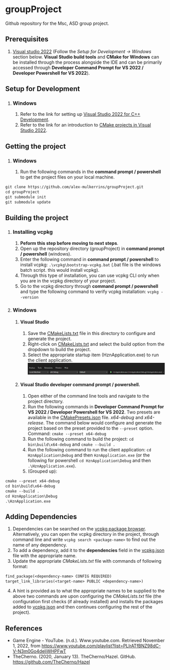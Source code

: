 ﻿# groupProject

Github repository for the Msc, ASD group project.

## Prerequisites
1. [Visual studio 2022](https://visualstudio.microsoft.com/) (Follow the *Setup for Development -> Windows* section
below. **Visual Studio build tools** and **CMake for Windows** can be installed through the process alongside the IDE
and can be primarily accessed through **Developer Command Prompt for VS 2022 / Developer Powershell for VS 2022**).

## Setup for Development
1. ### Windows
   1. Refer to the link for setting up [Visual Studio 2022 for C++ Development](https://learn.microsoft.com/en-us/cpp/build/vscpp-step-0-installation?view=msvc-170).
   2. Refer to the link for an introduction to [CMake projects in Visual Studio 2022](https://learn.microsoft.com/en-us/cpp/build/cmake-projects-in-visual-studio?view=msvc-170).
## Getting the project
1. ### Windows
   1. Run the following commands in the **command prompt / powershell** to get the project files on your local machine.
```
git clone https://github.com/alex-mulkerrins/groupProject.git
cd groupProject
git submodule init
git submodule update
```
## Building the project
1. ### Installing vcpkg
    1. **Peform this step before moving to next steps**.
    2. Open up the repository directory (groupProject) in **command prompt / powershell** (windows).
    3. Enter the following command in **command prompt / powershell**
to install vcpkg: `.\vcpkg\bootstrap-vcpkg.bat` (.bat file is the windows batch script. this would install vcpkg).
    4. Through this type of installation, you can use vcpkg CLI only when you are in the vcpkg directory of your project.
    5. Go to the vcpkg directory through **command prompt / powershell** and type the following command
to verify vcpkg installation: `vcpkg --version`
2. ### Windows
    1. #### Visual Studio
        1. Save the [CMakeLists.txt](CMakeLists.txt) file in this directory to configure and generate the project.
        2. Right-click on [CMakeLists.txt](CMakeLists.txt) and select the build option from the
dropdown to build the project.
        3. Select the appropriate startup item (HznApplication.exe) to run the client application.
![Win V S Run Project](README_images/WinVSRunProject.png)
    2. #### Visual Studio developer command prompt / powershell.
        1. Open either of the command line tools and navigate to the project directory.
        2. Run the following commands in **Developer Command Prompt for VS 2022 / Developer Powershell for VS 2022**. Two presets are available in
the [CMakePresets.json](CMakePresets.json) file. *x64-debug* and *x64-release*. The command below would configure and generate the project based on the preset
provided to the `--preset` option. Command: `cmake --preset x64-debug`
        3. Run the following command to build the project: `cd bin\build\x64-debug` and `cmake --build .`
        4. Run the following command to run the client application: `cd HznApplication\Debug` and then `HznApplication.exe` (or the following for powershell `cd HznApplication\Debug` and then `.\HznApplication.exe`).
        5. (Grouped up):
```
cmake --preset x64-debug
cd bin\build\x64-debug
cmake --build .
cd HznApplication\Debug
.\HznApplication.exe
```
## Adding Dependencies
1. Dependencies can be searched on the [vcpkg package browser](https://vcpkg.io/en/packages.html).
Alternatively, you can open the vcpkg directory in the project, through
command line and write `vcpkg search <package-name>`
to find out the name of any dependency.
2. To add a dependency, add it to the **dependencies** field in the
[vcpkg.json](vcpkg.json) file with the appropriate name.
3. Update the appropriate *CMakeLists.txt* file with commands of
following format:
```
find_package(<dependency-name> CONFIG REQUIRED)
target_link_libraries(<target-name> PUBLIC <dependency-name>)
```
4. A hint is provided as to what the appropriate names to be supplied
to the above two commands are upon configuring the *CMakeLists.txt* file
(the configuration first checks (if already installed) and installs the packages added to [vcpkg.json](vcpkg.json)
and then continues configuring the rest of the project).

## References
- Game Engine - YouTube. (n.d.). Www.youtube.com. Retrieved November 1, 2022, from https://www.youtube.com/playlist?list=PLlrATfBNZ98dC-V-N3m0Go4deliWHPFwT
- TheCherno. (2020, January 13). TheCherno/Hazel. GitHub. https://github.com/TheCherno/Hazel